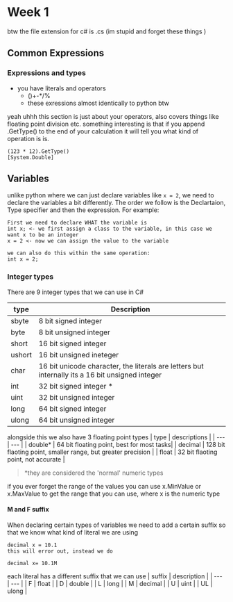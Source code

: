 # Week 1
btw the file extension for c# is .cs (im stupid and forget these things
)
## Common Expressions
### Expressions and types
- you have literals and operators
  - ()+-*/%
  - these exressions almost identically to python btw

yeah uhhh this section is just about your operators, also covers things like floating point division etc. something interesting is that if you append .GetType() to the end of your calculation it will tell you what kind of operation is is.
```
(123 * 12).GetType()
[System.Double]
```
## Variables
unlike python where we can just declare variables like ```x = 2```, we need to declare the variables a bit differently. The order we follow is the Declartaion, Type specifier and then the expression. For example:
```
First we need to declare WHAT the variable is
int x; <- we first assign a class to the variable, in this case we want x to be an integer
x = 2 <- now we can assign the value to the variable

we can also do this within the same operation:
int x = 2;
```

### Integer types
There are 9 integer types that we can use in C#

| type | Description |
| --- | --- |
| sbyte | 8 bit signed integer |
| byte | 8 bit unsigned integer |
| short | 16 bit signed integer |
| ushort | 16 bit unsigned ineteger |
| char | 16 bit unicode character, the literals are letters but internally its a 16 bit unsigned integer |
| int | 32 bit signed integer * |
| uint | 32 bit unsigned integer |
| long | 64 bit signed integer |
| ulong | 64 bit unsigned integer |

alongside this we also have 3 floating point types
| type | descriptions |
| --- | --- |
| double* | 64 bit floating point, best for most tasks|
| decimal | 128 bit flaoting point, smaller range, but greater precision |
| float | 32 bit flaoting point, not accurate |

> *they are considered the 'normal' numeric types

if you ever forget the range of the values you can use x.MinValue or x.MaxValue to get the range that you can use, where x is the numeric type

#### M and F suffix
When declaring certain types of variables we need to add a certain suffix so that we know what kind of literal we are using
```
decimal x = 10.1
this will error out, instead we do

decimal x= 10.1M
```
each literal has a different suffix that we can use
| suffix | description |
| --- | --- |
| F | float |
| D | double |
| L | long |
| M | decimal |
| U | uint |
| UL | ulong |
